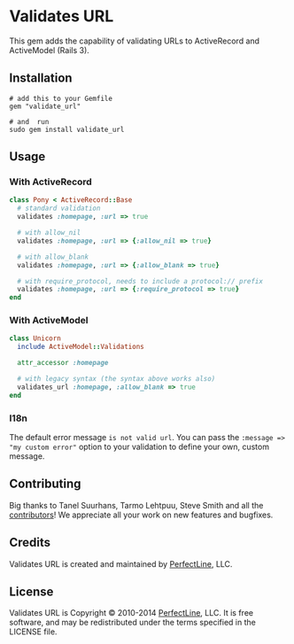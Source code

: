 # Validates URL

This gem adds the capability of validating URLs to ActiveRecord and ActiveModel (Rails 3).

## Installation
    
```    
# add this to your Gemfile
gem "validate_url"

# and  run
sudo gem install validate_url
```

## Usage

### With ActiveRecord

```ruby    
class Pony < ActiveRecord::Base
  # standard validation
  validates :homepage, :url => true

  # with allow_nil
  validates :homepage, :url => {:allow_nil => true}

  # with allow_blank
  validates :homepage, :url => {:allow_blank => true}

  # with require_protocol, needs to include a protocol:// prefix
  validates :homepage, :url => {:require_protocol => true}
end
```

### With ActiveModel

```ruby
class Unicorn
  include ActiveModel::Validations

  attr_accessor :homepage

  # with legacy syntax (the syntax above works also)
  validates_url :homepage, :allow_blank => true
end
```

### I18n

The default error message `is not valid url`.
You can pass the `:message => "my custom error"` option to your validation to define your own, custom message.


## Contributing


Big thanks to Tanel Suurhans, Tarmo Lehtpuu, Steve Smith and all the [contributors](https://github.com/perfectline/validates_url/contributors)! We appreciate all your work on new features and bugfixes.

## Credits

Validates URL is created and maintained by [PerfectLine](http://www.perfectline.co), LLC.

## License

Validates URL is Copyright © 2010-2014 [PerfectLine](http://www.perfectline.co), LLC. It is free software, and may be
redistributed under the terms specified in the LICENSE file.